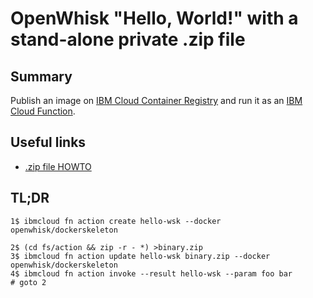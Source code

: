 # OpenWhisk "Hello, World!" with a stand-alone private .zip file

## Summary
Publish an image on [IBM Cloud Container Registry](https://console.bluemix.net/containers-kubernetes/registry/private) and run it as an [IBM Cloud Function](https://console.bluemix.net/openwhisk).

## Useful links
* [.zip file HOWTO](https://www.ibm.com/blogs/bluemix/2017/01/docker-bluemix-openwhisk)

## TL;DR

    1$ ibmcloud fn action create hello-wsk --docker openwhisk/dockerskeleton

    2$ (cd fs/action && zip -r - *) >binary.zip
    3$ ibmcloud fn action update hello-wsk binary.zip --docker openwhisk/dockerskeleton
    4$ ibmcloud fn action invoke --result hello-wsk --param foo bar
    # goto 2
